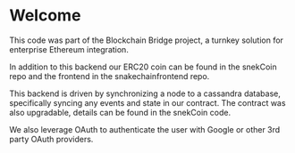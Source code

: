 # Welcome

This code was part of the Blockchain Bridge project, a turnkey solution for enterprise Ethereum integration.

In addition to this backend our ERC20 coin can be found in the snekCoin repo and the frontend in the snakechainfrontend repo.

This backend is driven by synchronizing a node to a cassandra database, specifically syncing any events and state in our contract. The contract was also upgradable, details can be found in the snekCoin code.

We also leverage OAuth to authenticate the user with Google or other 3rd party OAuth providers.

